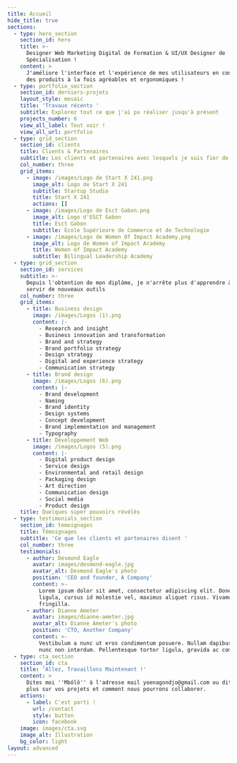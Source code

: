 ```yaml
---
title: Accueil
hide_title: true
sections:
  - type: hero_section
    section_id: hero
    title: >-
      Designer Web Marketing Digital de Formation & UI/UX Designer de
      Spécialisation !
    content: >
      J'améliore l'interface et l'expérience de mes utilisateurs en concevant
      des produits à la fois agréables et ergonomiques !
  - type: portfolio_section
    section_id: derniers-projets
    layout_style: mosaic
    title: 'Travaux récents '
    subtitle: Explorez tout ce que j'ai pu réaliser jusqu'à présent
    projects_number: 6
    view_all_label: Tout voir !
    view_all_url: portfolio
  - type: grid_section
    section_id: clients
    title: Clients & Partenaires
    subtitle: Les clients et partenaires avec lesquels je suis fier de travailler
    col_number: three
    grid_items:
      - image: /images/Logo de Start X 241.png
        image_alt: Logo de Start X 241
        subtitle: Startup Studio
        title: Start X 241
        actions: []
      - image: /images/Logo de Esct Gabon.png
        image_alt: Logo d'ESCT Gabon
        title: Esct Gabon
        subtitle: École Supérieure de Commerce et de Technologie
      - image: /images/Logo de Women Of Impact Academy.png
        image_alt: Logo de Women of Impact Academy
        title: Women of Impact Academy
        subtitle: Bilingual Leadership Academy
  - type: grid_section
    section_id: services
    subtitle: >-
      Depuis l'obtention de mon diplôme, je n'arrête plus d'apprendre à me
      servir de nouveaux outils
    col_number: three
    grid_items:
      - title: Business design
        image: /images/Logos (1).png
        content: |-
          - Research and insight
          - Business innovation and transformation
          - Brand and strategy
          - Brand portfolio strategy
          - Design strategy
          - Digital and experience strategy
          - Communication strategy
      - title: Brand design
        image: /images/Logos (6).png
        content: |-
          - Brand development
          - Naming
          - Brand identity
          - Design systems
          - Concept development
          - Brand implementation and management
          - Typography
      - title: Développement Web
        image: /images/Logos (5).png
        content: |-
          - Digital product design
          - Service design
          - Environmental and retail design
          - Packaging design
          - Art direction
          - Communication design
          - Social media
          - Product design
    title: Quelques super pouvoirs révélés
  - type: testimonials_section
    section_id: temoignages
    title: Témoignages
    subtitle: 'Ce que les clients et partenaires disent '
    col_number: three
    testimonials:
      - author: Desmond Eagle
        avatar: images/desmond-eagle.jpg
        avatar_alt: Desmond Eagle's photo
        position: 'CEO and founder, A Company'
        content: >-
          Lorem ipsum dolor sit amet, consectetur adipiscing elit. Donec nisl
          ligula, cursus id molestie vel, maximus aliquet risus. Vivamus in nibh
          fringilla.
      - author: Dianne Ameter
        avatar: images/dianne-ameter.jpg
        avatar_alt: Dianne Ameter's photo
        position: 'CTO, Another Company'
        content: >-
          Vestibulum a nunc ut eros condimentum posuere. Nullam dapibus quis
          nunc non interdum. Pellentesque tortor ligula, gravida ac commodo eu.
  - type: cta_section
    section_id: cta
    title: 'Allez, Travaillons Maintenant !'
    content: >
      Dites moi ''Mbôlô'' à l'adresse mail yoenagondjo@gmail.com ou dites moi
      plus sur vos projets et comment nous pourrons collaborer.
    actions:
      - label: C'est parti !
        url: /contact
        style: button
        icon: facebook
    image: images/cta.svg
    image_alt: Illustration
    bg_color: light
layout: advanced
---
```

